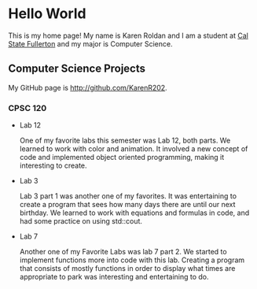 # Hello World

This is my home page! My name is Karen Roldan and I am a student at [Cal State Fullerton](http://www.fullerton.edu/) and my major is Computer Science.

## Computer Science Projects

My GitHub page is http://github.com/KarenR202.

### CPSC 120

* Lab 12

    One of my favorite labs this semester was Lab 12, both parts. We learned to work with color 
    and animation.  It involved a new concept of code and implemented object oriented 
    programming, making it interesting to create.

* Lab 3 

    Lab 3 part 1 was another one of my favorites.  It was entertaining to create a program 
    that sees how many days there are until our next birthday.  We learned to work 
    with equations and formulas in code, and had some practice on using std::cout.

* Lab 7

    Another one of my Favorite Labs was lab 7 part 2.  We started to implement functions
    more into code with this lab. Creating a program that consists of mostly 
    functions in order to display what times are appropriate to park was interesting and 
    entertaining to do.

